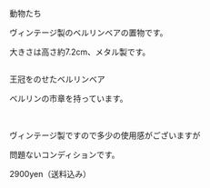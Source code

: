 <link rel="stylesheet" type="text/css" href="/assets/css/styles.css">

動物たち

ヴィンテージ製のベルリンベアの置物です。

大きさは高さ約7.2cm、メタル製です。

<img alt="" src="http://blog.cnobi.jp/v1/blog/user/71e35865e9e62f3f9d70420d6124d2ab/1361454169"/>

王冠をのせたベルリンベア

ベルリンの市章を持っています。

<img alt="" src="http://blog.cnobi.jp/v1/blog/user/71e35865e9e62f3f9d70420d6124d2ab/1361454170"/>

<img alt="" src="http://blog.cnobi.jp/v1/blog/user/71e35865e9e62f3f9d70420d6124d2ab/1361454216"/>

ヴィンテージ製ですので多少の使用感がございますが

問題ないコンディションです。

2900yen（送料込み）